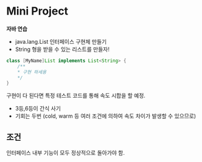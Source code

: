 # Mini Project

**자바 연습**

- java.lang.List 인터페이스 구현체 만들기
- String 형을 받을 수 있는 리스트를 만들자!

```java
class [MyName]List implements List<String> {
    /**
    * 구현 하세용
    */
}
```

구현이 다 된다면 특정 테스트 코드를 통해 속도 시합을 할 예정.

- 3등,6등이 간식 사기
- 기회는 두번 (cold, warm 등 여러 조건에 의하여 속도 차이가 발생할 수 있으므로)

## 조건

인터페이스 내부 기능이 모두 정상적으로 돌아가야 함.